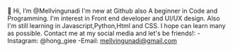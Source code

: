 👋 Hi, I’m @Mellvingunadi
I'm new at Github also A beginner in Code and Programming.
  I'm interest in Front end developer and UI/UX design.
   Also I'm still learning in Javascript,Python,Html and CSS.
   I hope can learn many as possible.
 Contact me at my social media and let's be friends!:
    -Instagram: @hong_giee
    -Email: mellvingunadi@gmail.com

<!---
Mellvingunadi/Mellvingunadi is a ✨ special ✨ repository because its `README.md` (this file) appears on your GitHub profile.
You can click the Preview link to take a look at your changes.
--->
